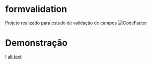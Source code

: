# formvalidation
Projeto realizado para estudo de validação de campos
[![CodeFactor](https://www.codefactor.io/repository/github/jeydev10/formvalidation/badge)](https://www.codefactor.io/repository/github/jeydev10/formvalidation)

# Demonstração
! [alt text](https://github.com/JeyDev10/formvalidation/blob/master/demoImages/FormValidatinGif1.gif "Form Validation")

